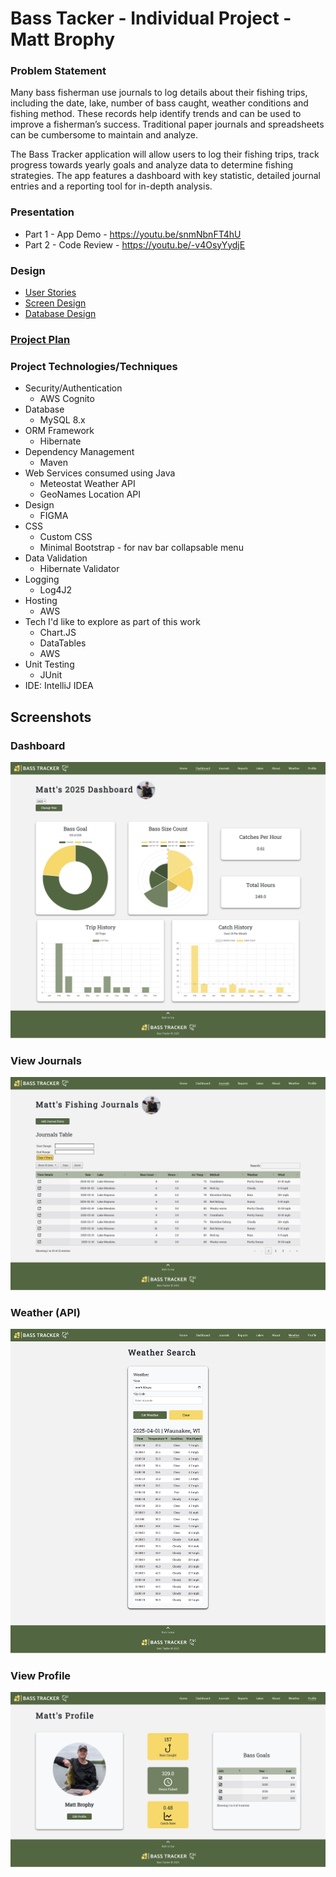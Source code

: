 # Bass Tacker - Individual Project - Matt Brophy

### Problem Statement

Many bass fisherman use journals to log details about their fishing trips, including the date, lake, number of bass caught, weather conditions and fishing method. These records help identify trends and can be used to improve a fisherman’s success. Traditional paper journals and spreadsheets can be cumbersome to maintain and analyze.

The Bass Tracker application will allow users to log their fishing trips, track progress towards yearly goals and analyze data to determine fishing strategies. The app features a dashboard with key statistic, detailed journal entries and a reporting tool for in-depth analysis.


### Presentation
* Part 1 - App Demo - https://youtu.be/snmNbnFT4hU
* Part 2 - Code Review - https://youtu.be/-v4OsyYydjE

### Design

* [User Stories](designDocuments/userStories.md)
* [Screen Design](designDocuments/siteDesign)
* [Database Design](designDocuments/databaseDesign)

### [Project Plan](ProjectPlan.md)

### Project Technologies/Techniques

* Security/Authentication
  * AWS Cognito
* Database
  * MySQL 8.x
* ORM Framework
  * Hibernate
* Dependency Management
  * Maven
* Web Services consumed using Java
  * Meteostat Weather API
  * GeoNames Location API
* Design
  * FIGMA
* CSS 
  * Custom CSS
  * Minimal Bootstrap - for nav bar collapsable menu
* Data Validation
  * Hibernate Validator
* Logging
  * Log4J2
* Hosting
  * AWS
* Tech I'd like to explore as part of this work
  * Chart.JS
  * DataTables
  * AWS
* Unit Testing
  * JUnit 
* IDE: IntelliJ IDEA

## Screenshots

### Dashboard
<img src="https://github.com/mattbroph/bassTracker/blob/main/screenshots/app/dashboard.png">

### View Journals
<img src="https://github.com/mattbroph/bassTracker/blob/main/screenshots/app/viewJournals.png">

### Weather (API)
<img src="https://github.com/mattbroph/bassTracker/blob/main/screenshots/app/weather.png">

### View Profile
<img src="https://github.com/mattbroph/bassTracker/blob/main/screenshots/app/profile.png">
